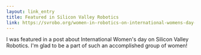 ```yaml
---
layout: link_entry
title: Featured in Silicon Valley Robotics 
link: https://svrobo.org/women-in-robotics-on-international-womens-day-2019/
---
```

I was featured in a post about International Women's day on Silicon Valley Robotics.  I'm glad to be a part of such an accomplished group of women!